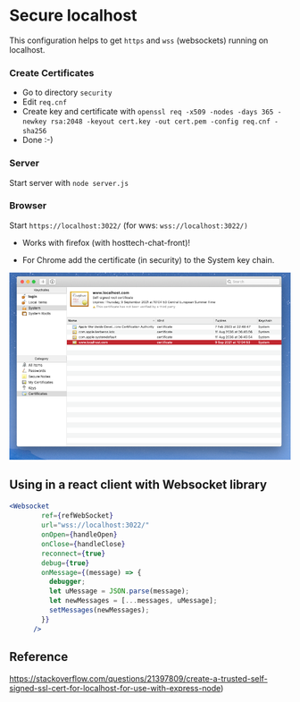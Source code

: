 # Secure localhost 

This configuration helps to get `https` and `wss` (websockets) running on localhost.

### Create Certificates
- Go to directory ``security``
- Edit `req.cnf` 
- Create key and certificate with `openssl req -x509 -nodes -days 365 -newkey rsa:2048 -keyout cert.key -out cert.pem -config req.cnf -sha256`
- Done :-)

### Server
Start server with `node server.js`

### Browser
Start `https://localhost:3022/`
(for wws: `wss://localhost:3022/)`

- Works with firefox (with hosttech-chat-front)!

- For Chrome add the certificate (in security) to the System key chain.

![Keychain Access](docs/keychain.png)


## Using in a react client with Websocket library

```jsx
<Websocket
        ref={refWebSocket}
        url="wss://localhost:3022/"
        onOpen={handleOpen}
        onClose={handleClose}
        reconnect={true}
        debug={true}
        onMessage={(message) => {
          debugger;
          let uMessage = JSON.parse(message);
          let newMessages = [...messages, uMessage];
          setMessages(newMessages);
        }}
      />
```

## Reference
https://stackoverflow.com/questions/21397809/create-a-trusted-self-signed-ssl-cert-for-localhost-for-use-with-express-node)
